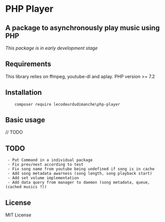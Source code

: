 # PHP Player
## A package to asynchronously play music using PHP

*This package is in early development stage*

## Requirements

This library relies on ffmpeg, youtube-dl and aplay.
PHP version >= 7.2

## Installation

```
    composer require lecodeurdudimanche\php-player
```

## Basic usage

// TODO

## TODO
     - Put Command in a individual package
     - Fix prev/next according to test
     - Fix song name from youtube being undefined if song is in cache
     - Add song metadata awarness (song length, song playback start)
     - Add set volume implementation
     - Add data query from manager to daemon (song metadata, queue, (cached musics ?))

## License
MIT License
